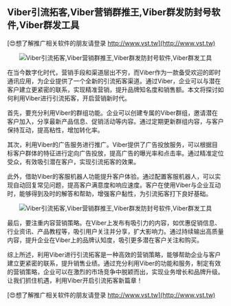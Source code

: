 ## **Viber引流拓客,Viber营销群推王,Viber群发防封号软件,Viber群发工具**

[😍想了解推广相关软件的朋友请登录 http://www.vst.tw](http://www.vst.tw)

 <center><img src="https://vst.tw/MP4/tuiguang/png/7.png" alt="Viber引流拓客,Viber营销群推王,Viber群发防封号软件,Viber群发工具"></center>

在当今数字化时代，营销手段和渠道层出不穷，而Viber作为一款备受欢迎的即时通讯应用，为企业提供了一个全新的引流拓客渠道。通过Viber，企业可以与潜在客户建立更紧密的联系，实现精准营销，提升品牌知名度和销售额。本文将探讨如何利用Viber进行引流拓客，开启营销新时代。

首先，要充分利用Viber的群组功能。企业可以创建专属的Viber群组，邀请潜在客户加入，分享最新产品信息、促销活动等内容。通过定期更新群组内容，与客户保持互动，提高粘性，增加转化率。

其次，利用Viber的广告服务进行推广。Viber提供了广告投放服务，可以根据目标客户群体的特征进行定向广告投放，提高广告的曝光率和点击率。通过精准定位受众，有效吸引潜在客户，实现引流拓客的效果。

此外，借助Viber的客服机器人功能提升客户体验。通过配置客服机器人，可以实现自动回复常见问题，提高客户满意度和响应速度。客户在使用Viber与企业互动时，能够得到及时的解答和帮助，增强客户黏性，为引流拓客打下良好基础。

 <center><img src="https://vst.tw/MP4/tuiguang/png/6.png" alt="Viber引流拓客,Viber营销群推王,Viber群发防封号软件,Viber群发工具"></center>

最后，要注重内容营销策略。在Viber上发布有吸引力的内容，如优惠促销信息、行业资讯、产品教程等，吸引用户关注并分享，扩大影响力。通过持续输出高质量内容，提升企业在Viber上的品牌认知度，吸引更多潜在客户关注和购买。

综上所述，利用Viber进行引流拓客是一种高效的营销策略，能够帮助企业与客户建立更紧密的联系，提升销售业绩。通过充分利用Viber的功能和服务，制定有效的营销策略，企业可以在激烈的市场竞争中脱颖而出，实现业务增长和品牌升级。让我们抓住机遇，利用Viber开启引流拓客新篇章！

[😍想了解推广相关软件的朋友请登录 http://www.vst.tw](http://www.vst.tw)



